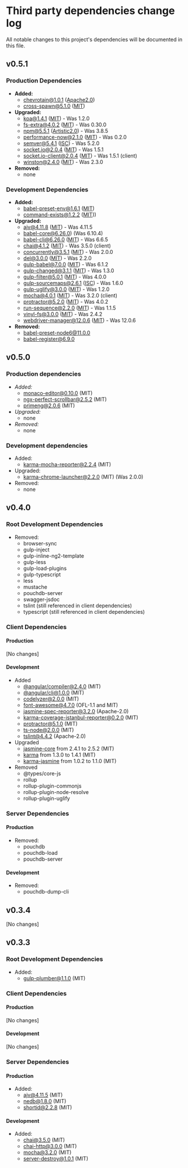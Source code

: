 # Third party dependencies change log
All notable changes to this project's dependencies will be documented in this file.

## v0.5.1

### Production Dependencies

- **Added:**
  - [chevrotain@1.0.1](https://github.com/SAP/chevrotain) ([Apache2.0](https://github.com/SAP/chevrotain/raw/master/LICENSE.txt))
  - [cross-spawn@5.1.0](https://github.com/IndigoUnited/node-cross-spawn) ([MIT](https://github.com/IndigoUnited/node-cross-spawn/raw/master/LICENSE))
- **Upgraded:**
  - [koa@1.4.1](https://github.com/koajs/koa) ([MIT](https://github.com/koajs/koa/raw/master/LICENSE)) - Was 1.2.0
  - [fs-extra@4.0.2](https://github.com/jprichardson/node-fs-extra) ([MIT](https://github.com/jprichardson/node-fs-extra/raw/master/LICENSE)) - Was 0.30.0
  - [npm@5.5.1](https://github.com/npm/npm) ([Artistic2.0](https://github.com/npm/npm/raw/master/LICENSE)) - Was 3.8.5
  - [performance-now@2.1.0](https://github.com/braveg1rl/performance-now) ([MIT](https://github.com/braveg1rl/performance-now/raw/master/license.txt)) -  Was 0.2.0
  - [semver@5.4.1](https://github.com/npm/node-semver) ([ISC](https://github.com/npm/node-semver/raw/master/LICENSE)) - Was 5.2.0
  - [socket.io@2.0.4](https://github.com/socketio/socket.io) ([MIT](https://github.com/socketio/socket.io/raw/master/LICENSE)) - Was 1.5.1
  - [socket.io-client@2.0.4](https://github.com/socketio/socket.io) ([MIT](https://github.com/Automattic/socket.io-client/raw/master/LICENSE)) - Was 1.5.1 (client)
  - [winston@2.4.0](https://github.com/winstonjs/winston) ([MIT](https://github.com/winstonjs/winston/raw/master/LICENSE)) - Was 2.3.0
- **Removed:**
  - none


### Development Dependencies

- **Added:**
  - [babel-preset-env@1.6.1](https://github.com/babel/babel-preset-env) ([MIT](https://github.com/babel/babel-preset-env/raw/master/LICENSE))
  - [command-exists@1.2.2](https://github.com/mathisonian/command-exists) ([MIT](https://github.com/mathisonian/command-exists/raw/master/LICENSE)))
- **Upgraded:**
  - [ajv@4.11.8](https://github.com/epoberezkin/ajv) ([MIT](https://github.com/epoberezkin/ajv/raw/master/LICENSE)) - Was 4.11.5
  - [babel-core@6.26.0](https://github.com/babel/babel/tree/master/packages/babel-core)) (Was 6.10.4)
  - [babel-cli@6.26.0](https://github.com/babel/babel/tree/master/packages/babel-cli) ([MIT](https://github.com/babel/babel/tree/master/packages/babel-cli)) - Was 6.6.5
  - [chai@4.1.2](https://github.com/chaijs/chai) ([MIT](https://github.com/chaijs/chai/raw/master/LICENSE)) - Was 3.5.0 (client)
  - [concurrently@3.5.1](https://github.com/kimmobrunfeldt/concurrently) ([MIT](https://github.com/kimmobrunfeldt/concurrently/raw/master/LICENSE)) - Was 2.0.0
  - [del@3.0.0](https://github.com/sindresorhus/del) ([MIT](https://github.com/sindresorhus/del/raw/master/license)) - Was 2.2.0
  - [gulp-babel@7.0.0](https://github.com/babel/gulp-babel) ([MIT](https://github.com/babel/gulp-babel/raw/master/license)) - Was 6.1.2
  - [gulp-changed@3.1.1](https://github.com/sindresorhus/gulp-changed) ([MIT](https://github.com/sindresorhus/gulp-changed/raw/master/license)) - Was 1.3.0
  - [gulp-filter@5.0.1](https://github.com/sindresorhus/gulp-filter) ([MIT](https://github.com/sindresorhus/gulp-filter/raw/master/license)) - Was 4.0.0
  - [gulp-sourcemaps@2.6.1](https://github.com/gulp-sourcemaps/gulp-sourcemaps) ([ISC](https://github.com/gulp-sourcemaps/gulp-sourcemaps/raw/master/LICENSE.md)) - Was 1.6.0
  - [gulp-uglify@3.0.0](https://github.com/terinjokes/gulp-uglify) ([MIT](https://github.com/terinjokes/gulp-uglify/raw/master/LICENSE.md)) - Was 1.2.0
  - [mocha@4.0.1](https://github.com/mochajs/mocha) ([MIT](https://github.com/mochajs/mocha/raw/master/LICENSE)) - Was 3.2.0 (client)
  - [protractor@5.2.0](https://github.com/angular/protractor) ([MIT](https://github.com/angular/protractor/raw/master/LICENSE)) - Was 4.0.2
  - [run-sequence@2.2.0](https://github.com/OverZealous/run-sequence) ([MIT](https://github.com/OverZealous/run-sequence/raw/master/LICENSE)) - Was 1.1.5
  - [vinyl-fs@3.0.0](https://github.com/gulpjs/vinyl-fs) ([MIT](https://github.com/gulpjs/vinyl-fs/raw/master/LICENSE)) - Was 2.4.2
  - [webdriver-manager@12.0.6](https://github.com/angular/webdriver-manager) ([MIT](https://github.com/angular/webdriver-manager/raw/master/LICENSE)) - Was 12.0.6
- **Removed:**
  - [babel-preset-node6@11.0.0](https://github.com/invertase/babel-preset-node6)
  - [babel-register@6.9.0](https://github.com/babel/babel/tree/master/packages/babel-register)

## v0.5.0

### Production dependencies

- *Added:*
  - [monaco-editor@0.10.0](https://github.com/Microsoft/monaco-editor) (MIT) 
  - [ngx-perfect-scrollbar@2.5.2](https://github.com/zefoy/ngx-perfect-scrollbar) (MIT)
  - [primeng@2.0.6](https://github.com/primefaces/primeng) (MIT)
- *Upgraded:*
  - none
- *Removed:*
  - none

### Development dependencies

- Added:
  - [karma-mocha-reporter@2.2.4](https://github.com/litixsoft/karma-mocha-reporter) (MIT)
- Upgraded:
  - [karma-chrome-launcher@2.2.0](https://github.com/karma-runner/karma-chrome-launcher) (MIT) (Was 2.0.0)
- Removed:
  - none

## v0.4.0

### Root Development Dependencies
- Removed:
  - browser-sync
  - gulp-inject
  - gulp-inline-ng2-template
  - gulp-less
  - gulp-load-plugins
  - gulp-typescript
  - less
  - mustache
  - pouchdb-server
  - swagger-jsdoc
  - tslint (still referenced in client dependencies)
  - typescript (still referenced in client dependencies)
  
  
### Client Dependencies

#### Production
[No changes]

#### Development

- Added
  - [@angular/compiler@2.4.0](https://github.com/angular/angular) (MIT)
  - [@angular/cli@1.0.0](https://github.com/angular/angular-cli) (MIT)
  - [codelyzer@2.0.0](https://github.com/mgechev/codelyzer) (MIT)
  - [font-awesome@4.7.0](https://github.com/FortAwesome/Font-Awesome) (OFL-1.1 and MIT)
  - [jasmine-spec-reporter@3.2.0](https://github.com/bcaudan/jasmine-spec-reporter) (Apache-2.0)
  - [karma-coverage-istanbul-reporter@0.2.0](https://github.com/mattlewis92/karma-coverage-istanbul-reporter) (MIT)
  - [protractor@5.1.0](https://github.com/angular/protractor) (MIT)
  - [ts-node@2.0.0](https://github.com/TypeStrong/ts-node) (MIT)
  - [tslint@4.4.2](https://github.com/palantir/tslint) (Apache-2.0)
- Upgraded
  - [jasmine-core](https://github.com/jasmine/jasmine) from 2.4.1 to 2.5.2 (MIT)
  - [karma](https://github.com/karma-runner/karma) from 1.3.0 to 1.4.1 (MIT)
  - [karma-jasmine](https://github.com/karma-runner/karma-jasmine) from 1.0.2 to 1.1.0 (MIT)
- Removed
  - @types/core-js
  - rollup
  - rollup-plugin-commonjs
  - rollup-plugin-node-resolve
  - rollup-plugin-uglify

### Server Dependencies

#### Production

- Removed:
  - pouchdb
  - pouchdb-load
  - pouchdb-server

#### Development

- Removed:
  - pouchdb-dump-cli

## v0.3.4

[No changes]

## v0.3.3

### Root Development Dependencies
- Added:
  - [gulp-plumber@1.1.0](https://github.com/floatdrop/gulp-plumber/tree/v1.1.0) (MIT)

### Client Dependencies

#### Production

[No changes]

#### Development

[No changes]

### Server Dependencies

#### Production

- Added:
  - [ajv@4.11.5](https://github.com/epoberezkin/ajv/tree/4.11.0) (MIT)
  - [nedb@1.8.0](https://github.com/louischatriot/nedb/tree/v1.6.0) (MIT)
  - [shortid@2.2.8](https://github.com/dylang/shortid/tree/2.2.8) (MIT)

#### Development

- Added:
  - [chai@3.5.0](https://github.com/chaijs/chai/tree/3.5.0) (MIT)
  - [chai-http@3.0.0](https://github.com/chaijs/chai-http/tree/3.0.0) (MIT)
  - [mocha@3.2.0](https://github.com/mochajs/mocha/tree/v3.2.0) (MIT)
  - [server-destroy@1.0.1](https://github.com/isaacs/server-destroy/tree/v1.0.1) (MIT)
